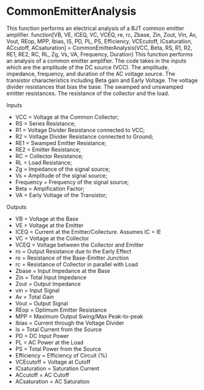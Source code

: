# CommonEmitterAnalysis
This function performs an electrical analysis of a BJT common emitter amplifier. 
function[VB, VE, ICEQ, VC, VCEQ, re, rc, Zbase, Zin, Zout, Vin, Av, Vout, REop, MPP, Ibias, IS, PD, PL, PS, Efficiency, VCEcutoff, ICsaturation, ACcutoff, ACsaturation] = CommonEmitterAnalysis(VCC, Beta, RS, R1, R2, RE1, RE2, RC, RL, Zg, Vs, VA, Frequency, Duration)
This function performs an analysis of a common emitter amplifier. 
The code takes in the inputs which are the amplitude of the DC source (VCC). 
The amplitude, impedance, frequency, and duration of the AC voltage source.
The transistor characteristics including Beta gain and Early Voltage.
The voltage divider resistances that bias the base. The swamped and
unswamped emitter resistances. The resistance of the collector and the load.

Inputs 
 * VCC          = Voltage at the Common Collector;
 * RS           = Series Resistance;
 * R1           = Voltage Divider Resistance connected to VCC;
 * R2           = Voltage Divider Resistance connected to Ground;
 * RE1          = Swamped Emitter Resistance;
 * RE2          = Emitter Resistance;
 * RC           = Collector Resistance;
 * RL           = Load Resistance;
 * Zg           = Impedance of the signal source;
 * Vs           = Amplitude of the signal source;
 * Frequency    = Frequency of the signal source;
 * Beta         = Ampification Factor;
 * VA           = Early Voltage of the Transistor;

Outputs 
 * VB           = Voltage at the Base
 * VE           = Voltage at the Emitter
 * ICEQ         = Current at the Emitter/Collecture. Assumes IC = IE
 * VC           = Voltage at the Collector
 * VCEQ         = Voltage between the Collector and Emitter
 * ro           = Output Resistance due to the Early Effect
 * re           = Resistance of the Base-Emitter Junction
 * rc           = Resistance of Collector in parallel with Load
 * Zbase        = Input Impedance at the Base 
 * Zin          = Total Input Impedance
 * Zout         = Output Impedance
 * vin          = Input Signal 
 * Av           = Total Gain 
 * Vout         = Output Signal 
 * REop         = Optimum Emitter Resistance
 * MPP          = Maximum Output Swing/Max Peak-to-peak
 * Ibias        = Current through the Voltage Divider
 * Is           = Total Current from the Source
 * PD           = DC Input Power
 * PL           = AC Power at the Load
 * PS           = Total Power from the Source
 * Efficiency   = Efficiency of Circuit (%)
 * VCEcutoff    = Voltage at Cutoff 
 * ICsaturation = Saturation Current
 * ACcutoff     = AC Cutoff 
 * ACsaturation = AC Saturation